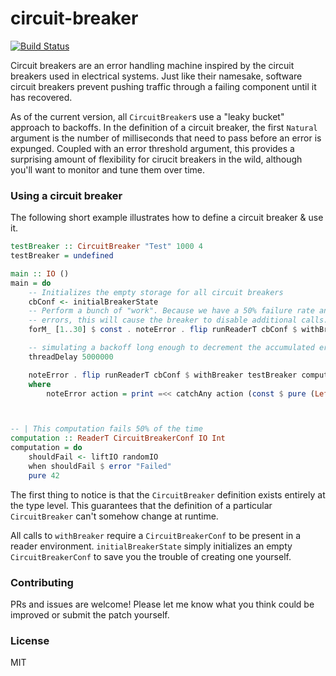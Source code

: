 # circuit-breaker

[![Build Status](https://travis-ci.org/ChrisCoffey/circuit-breaker.svg?branch=master)](https://travis-ci.org/ChrisCoffey/circuit-breaker)

Circuit breakers are an error handling machine inspired by the circuit breakers used in electrical systems. Just
like their namesake, software circuit breakers prevent pushing traffic through a failing component
until it has recovered.

As of the current version, all `CircuitBreaker`s use a "leaky bucket" approach to backoffs.
In the definition of a circuit breaker, the first `Natural` argument is the number of milliseconds that need to pass before an error is expunged.
Coupled with an error threshold argument, this provides a surprising amount of flexibility for cirucit breakers in the wild, although you'll want to monitor and tune them over time.

### Using a circuit breaker
The following short example illustrates how to define a circuit breaker & use it.

```haskell
testBreaker :: CircuitBreaker "Test" 1000 4
testBreaker = undefined

main :: IO ()
main = do
    -- Initializes the empty storage for all circuit breakers
    cbConf <- initialBreakerState
    -- Perform a bunch of "work". Because we have a 50% failure rate and trigger the breaker after four
    -- errors, this will cause the breaker to disable additional calls.
    forM_ [1..30] $ const . noteError . flip runReaderT cbConf $ withBreaker testBreaker computation

    -- simulating a backoff long enough to decrement the accumulated errors.
    threadDelay 5000000

    noteError . flip runReaderT cbConf $ withBreaker testBreaker computation
    where
        noteError action = print =<< catchAny action (const $ pure (Left Failed))



-- | This computation fails 50% of the time
computation :: ReaderT CircuitBreakerConf IO Int
computation = do
    shouldFail <- liftIO randomIO
    when shouldFail $ error "Failed"
    pure 42
```

The first thing to notice is that the `CircuitBreaker` definition exists entirely at the type level.
This guarantees that the definition of a particular `CircuitBreaker` can't somehow change at runtime.

All calls to `withBreaker` require a `CircuitBreakerConf` to be present in a reader environment.
`initialBreakerState` simply initializes an empty `CircuitBreakerConf` to save you the trouble of creating one yourself.

### Contributing
PRs and issues are welcome! Please let me know what you think could be improved or submit the patch yourself.

### License
MIT
